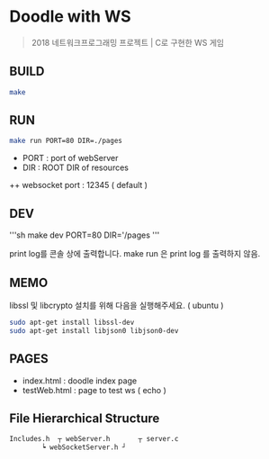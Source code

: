 # Doodle with WS
> 2018 네트워크프로그래밍 프로젝트 | C로 구현한 WS 게임


## BUILD 
```sh
make
```

## RUN 
```sh
make run PORT=80 DIR=./pages
```

* PORT : port of webServer
* DIR : ROOT DIR of resources

++ websocket port : 12345 ( default )

## DEV
'''sh
make dev PORT=80 DIR='/pages
'''

print log를 콘솔 상에 출력합니다.
make run 은 print log 를 출력하지 않음.

## MEMO
libssl 및 libcrypto 설치를 위해 다음을 실행해주세요. ( ubuntu )
```sh
sudo apt-get install libssl-dev
sudo apt-get install libjson0 libjson0-dev
```

## PAGES
* index.html : doodle index page
* testWeb.html : page to test ws ( echo )


## File Hierarchical Structure
```sh
Includes.h 	┬ webServer.h 	    ┬ server.c 
		┕ webSocketServer.h ┘
```
